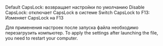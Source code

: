 Default CapsLock: возвращает настройки по умолчанию
Disable CapsLock: отключает CapsLock в системе
Switch CapsLock to F13: Изменяет CapsLock на F13

Для применения настроек после запуска файла необходимо перезагрузить компьютер.
To apply the settings after launching the file, you need to restart your computer.
